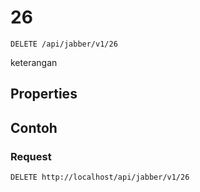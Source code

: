 # 26
```http
DELETE /api/jabber/v1/26
```
keterangan
## Properties
## Contoh
### Request
```http
DELETE http://localhost/api/jabber/v1/26
```
